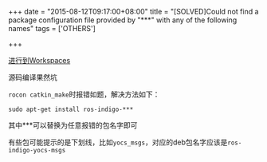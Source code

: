 +++
date = "2015-08-12T09:17:00+08:00"
title = "[SOLVED]Could not find a package configuration file provided by &quot;***&quot; with any   of the following names"
tags = ['OTHERS']

+++

[进行到Workspaces](http://wiki.ros.org/turtlebot/Tutorials/indigo/Turtlebot%20Installation)

源码编译果然坑

`rocon catkin_make`时报错如题，解决方法如下：

`sudo apt-get install ros-indigo-***`

其中***可以替换为任意报错的包名字即可

有些包可能提示的是下划线，比如`yocs_msgs`，对应的deb包名字应该是`ros-indigo-yocs-msgs`